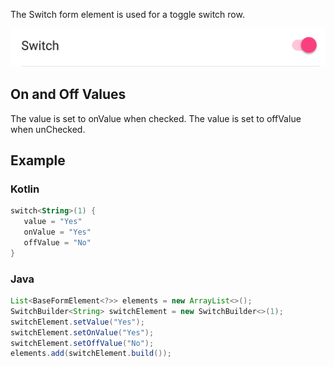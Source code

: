 The Switch form element is used for a toggle switch row.

![Example](/images/Switch.PNG)

## On and Off Values
The value is set to onValue when checked. The value is set to offValue when unChecked. 

## Example

### Kotlin
```kotlin
switch<String>(1) {
   value = "Yes"
   onValue = "Yes"
   offValue = "No"
}
```

### Java
```java
List<BaseFormElement<?>> elements = new ArrayList<>();
SwitchBuilder<String> switchElement = new SwitchBuilder<>(1);
switchElement.setValue("Yes");
switchElement.setOnValue("Yes");
switchElement.setOffValue("No");
elements.add(switchElement.build());
```